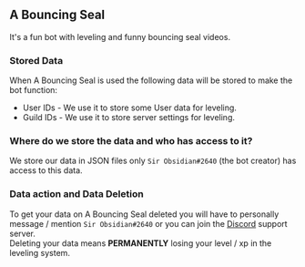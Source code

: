 ## A Bouncing Seal
It's a fun bot with leveling and funny bouncing seal videos.

### Stored Data
When A Bouncing Seal is used the following data will be stored to make the bot function:
- User IDs - We use it to store some User data for leveling.
- Guild IDs - We use it to store server settings for leveling.

### Where do we store the data and who has access to it?
We store our data in JSON files only `Sir Obsidian#2640` (the bot creator) has access to this data.

### Data action and Data Deletion
To get your data on A Bouncing Seal deleted you will have to personally message / mention `Sir Obsidian#2640` or you can join the [Discord](https://discord.gg/kYGUzJAYHX) support server.\
Deleting your data means **PERMANENTLY** losing your level / xp in the leveling system.